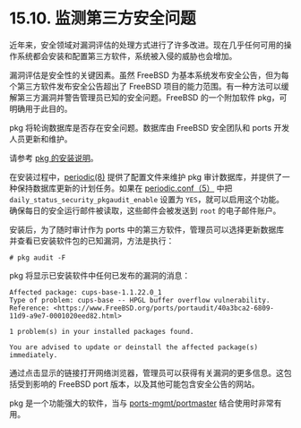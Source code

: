 # 15.10. 监测第三方安全问题

近年来，安全领域对漏洞评估的处理方式进行了许多改进。现在几乎任何可用的操作系统都会安装和配置第三方软件，系统被入侵的威胁也会增加。

漏洞评估是安全性的关键因素。虽然 FreeBSD 为基本系统发布安全公告，但为每个第三方软件发布安全公告超出了 FreeBSD 项目的能力范围。有一种方法可以缓解第三方漏洞并警告管理员已知的安全问题。FreeBSD 的一个附加软件 pkg，可明确用于此目的。

pkg 将轮询数据库是否存在安全问题。数据库由 FreeBSD 安全团队和 ports 开发人员更新和维护。

请参考 [pkg 的安装说明](https://docs.freebsd.org/en/books/handbook/ports/index.html#pkgng-intro)。

在安装过程中，[periodic(8)](https://www.freebsd.org/cgi/man.cgi?query=periodic&sektion=8&format=html) 提供了配置文件来维护 pkg 审计数据库，并提供了一种保持数据库更新的计划任务。如果在 [periodic.conf（5）](https://www.freebsd.org/cgi/man.cgi?query=periodic.conf&sektion=5&format=html) 中把 `daily_status_security_pkgaudit_enable` 设置为 `YES`，就可以启用这个功能。确保每日的安全运行邮件被读取，这些邮件会被发送到 `root` 的电子邮件账户。

安装后，为了随时审计作为 ports 中的第三方软件，管理员可以选择更新数据库并查看已安装软件包的已知漏洞，方法是执行：

```
# pkg audit -F
```

pkg 将显示已安装软件中任何已发布的漏洞的消息：

```
Affected package: cups-base-1.1.22.0_1
Type of problem: cups-base -- HPGL buffer overflow vulnerability.
Reference: <https://www.FreeBSD.org/ports/portaudit/40a3bca2-6809-11d9-a9e7-0001020eed82.html>

1 problem(s) in your installed packages found.

You are advised to update or deinstall the affected package(s) immediately.
```

通过点击显示的链接打开网络浏览器，管理员可以获得有关漏洞的更多信息。这包括受到影响的 FreeBSD port 版本，以及其他可能包含安全公告的网站。

pkg 是一个功能强大的软件，当与 [ports-mgmt/portmaster](https://cgit.freebsd.org/ports/tree/ports-mgmt/portmaster/pkg-descr) 结合使用时非常有用。
